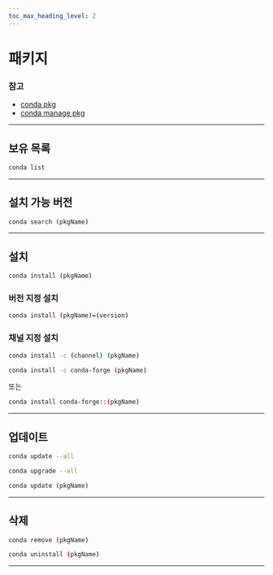 ```yaml
---
toc_max_heading_level: 2
---
```

# 패키지
### 참고
* [conda pkg](https://docs.conda.io/projects/conda/en/latest/user-guide/concepts/packages.html)
* [conda manage pkg](https://docs.conda.io/projects/conda/en/latest/user-guide/tasks/manage-pkgs.html)
---
## 보유 목록
```bash
conda list
```
---
## 설치 가능 버전
```bash
conda search (pkgName)
```
---
## 설치
```bash
conda install (pkgName)
```
### 버전 지정 설치
```bash
conda install (pkgName)=(version)
```
### 채널 지정 설치
```bash
conda install -c (channel) (pkgName)
```
```bash
conda install -c conda-forge (pkgName)
```
또는
```bash
conda install conda-forge::(pkgName)
```
---
## 업데이트
```bash
conda update --all
```
```bash
conda upgrade --all
```
```bash
conda update (pkgName)
```
---
## 삭제
```bash
conda remove (pkgName)
```
```bash
conda uninstall (pkgName)
```
---
